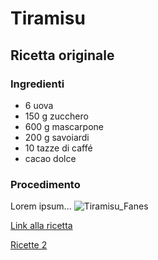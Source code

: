 # Tiramisu

## Ricetta originale

### Ingredienti

 - 6 uova
 - 150 g zucchero
 - 600 g mascarpone
 - 200 g savoiardi
 - 10 tazze di caffé
 - cacao dolce

### Procedimento

Lorem ipsum...
![Tiramisu_Fanes](https://github.com/prof-ortombina/tiramisu/assets/123731204/b5914134-a7a7-4443-983e-32b1a5fdede1)

[Link alla ricetta](https://ricette.giallozafferano.it/Tiramisu.html)

[Ricette 2](ricetta2.md)


